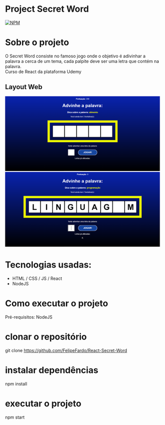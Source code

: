 # Project Secret Word
[![NPM](https://img.shields.io/npm/l/react)](https://github.com/devsuperior/sds1-wmazoni/blob/master/LICENSE)


# Sobre o projeto
O Secret Word consiste no famoso jogo onde o objetivo é adivinhar a palavra a cerca de um tema, cada palpite deve ser uma letra que contém na palavra.<br/>
Curso de React da plataforma Udemy

## Layout Web
![Web Dica Alimento](https://github.com/FelipeFardo/Assets/blob/main/React-Secret-Word/Screenshot_1.png)
![Web Dica Programação](https://github.com/FelipeFardo/Assets/blob/main/React-Secret-Word/Screenshot_2.png)

# Tecnologias usadas:

- HTML / CSS / JS / React
- NodeJS

# Como executar o projeto

Pré-requisitos: NodeJS

# clonar o repositório
git clone https://github.com/FelipeFardo/React-Secret-Word

# instalar dependências
npm install

# executar o projeto
npm start
